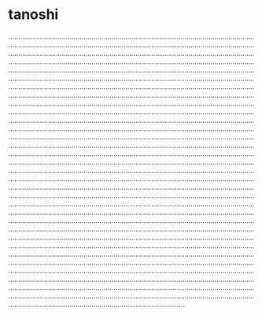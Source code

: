 # tanoshi

.........................................................................................................................................................................................................................................................................................................................................................................................................................................................................................................................................................................................................................................................................................................................................................................................................................................................................................................................................................................................................................................................................................................................................................................................................................................................................................................................................................................................................................................................................................................................................................................................................................................................................................................................................................................................................................................................................................................................................................................................................................................................................................................................................................................................................................................................................................................................................................................................................................................................................................................................................................................................................................................................................................................................................................................................................................................................................................................................................................................................................................................................................................................................................................................................................................................................................................................................................................................................................................................................................................................................................................................................................................................................................................................................................................................................................................................................................................................................................................................................................................................................................................................................................................................................................................